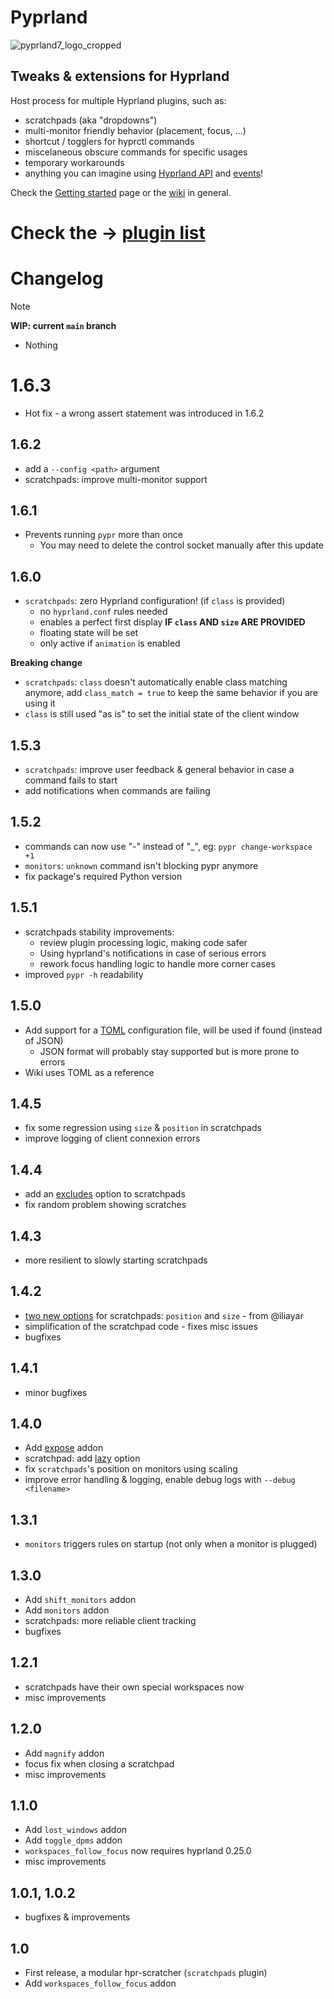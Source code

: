 # Pyprland

![pyprland7_logo_cropped](https://github.com/hyprland-community/pyprland/assets/238622/db1315de-7f60-4ff9-8b08-79eae341c8e8)

## Tweaks & extensions for Hyprland

Host process for multiple Hyprland plugins, such as:

- scratchpads (aka "dropdowns")
- multi-monitor friendly behavior (placement, focus, ...)
- shortcut / togglers for hyprctl commands
- miscelaneous obscure commands for specific usages
- temporary workarounds
- anything you can imagine using [Hyprland API](https://wiki.hyprland.org/Configuring/Dispatchers/) and [events](https://wiki.hyprland.org/Plugins/Development/Event-list/)!

Check the [Getting started](https://github.com/hyprland-community/pyprland/wiki/Getting-started) page or the [wiki](https://github.com/hyprland-community/pyprland/wiki) in general.

# Check the → [plugin list](https://github.com/hyprland-community/pyprland/wiki/Plugins)

# Changelog

> [!note]
>  **WIP: current `main` branch**
> - Nothing

# 1.6.3

- Hot fix - a wrong assert statement was introduced in 1.6.2

## 1.6.2

- add a `--config <path>` argument
- scratchpads: improve multi-monitor support

## 1.6.1

- Prevents running `pypr` more than once
  - You may need to delete the control socket manually after this update

## 1.6.0

- `scratchpads`: zero Hyprland configuration! (if `class` is provided)
  - no `hyprland.conf` rules needed
  - enables a perfect first display **IF `class` AND `size` ARE PROVIDED**
  - floating state will be set
  - only active if `animation` is enabled

**Breaking change**

- `scratchpads`: `class` doesn't automatically enable class matching anymore, add `class_match = true` to keep the same behavior if you are using it
- `class` is still used "as is" to set the initial state of the client window

## 1.5.3

- `scratchpads`: improve user feedback & general behavior in case a command fails to start
- add notifications when commands are failing

## 1.5.2

- commands can now use "-" instead of "_", eg: `pypr change-workspace +1`
- `monitors`: `unknown` command isn't blocking pypr anymore
- fix package's required Python version

## 1.5.1

- scratchpads stability improvements:
    - review plugin processing logic, making code safer
    - Using hyprland's notifications in case of serious errors
    - rework focus handling logic to handle more corner cases
- improved `pypr -h` readability

## 1.5.0

- Add support for a [TOML](https://toml.io/) configuration file, will be used if found (instead of JSON)
  - JSON format will probably stay supported but is more prone to errors
- Wiki uses TOML as a reference

## 1.4.5

- fix some regression using `size` & `position` in scratchpads
- improve logging of client connexion errors

## 1.4.4

- add an [excludes](https://github.com/hyprland-community/pyprland/wiki/Plugins#excludes-optional) option to scratchpads
- fix random problem showing scratches

## 1.4.3

- more resilient to slowly starting scratchpads

## 1.4.2

- [two new options](https://github.com/hyprland-community/pyprland/wiki/Plugins#size-optional) for scratchpads: `position` and `size` - from @iliayar
- simplification of the scratchpad code - fixes misc issues
- bugfixes

## 1.4.1

- minor bugfixes

## 1.4.0

- Add [expose](https://github.com/hyprland-community/pyprland/wiki/Plugins#expose) addon
- scratchpad: add [lazy](https://github.com/hyprland-community/pyprland/wiki/Plugins#lazy-optional) option
- fix `scratchpads`'s position on monitors using scaling
- improve error handling & logging, enable debug logs with `--debug <filename>`

## 1.3.1

- `monitors` triggers rules on startup (not only when a monitor is plugged)

## 1.3.0

- Add `shift_monitors` addon
- Add `monitors` addon
- scratchpads: more reliable client tracking
- bugfixes

## 1.2.1

- scratchpads have their own special workspaces now
- misc improvements

## 1.2.0

- Add `magnify` addon
- focus fix when closing a scratchpad
- misc improvements

## 1.1.0

- Add `lost_windows` addon
- Add `toggle_dpms` addon
- `workspaces_follow_focus` now requires hyprland 0.25.0
- misc improvements

## 1.0.1, 1.0.2

- bugfixes & improvements

## 1.0

- First release, a modular hpr-scratcher (`scratchpads` plugin)
- Add `workspaces_follow_focus` addon

